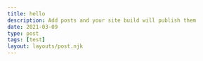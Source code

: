 ```yaml
---
title: hello
description: Add posts and your site build will publish them
date: 2021-03-09
type: post
tags: [test]
layout: layouts/post.njk
---
```

